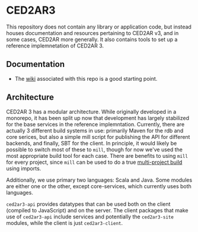 # CED2AR3

This repository does not contain any library or application code, but instead houses documentation and
resources pertaining to CED2AR v3, and in some cases, CED2AR more generally. It also contains tools to
set up a reference implemnetation of CED2AR 3.

## Documentation

* The [wiki](https://github.com/ncrncornell/CED2AR3/wiki) associated with this repo is a good starting point.


## Architecture

CED2AR 3 has a modular architecture. While originally developed in a monorepo, it has been split up now that
development has largely stabilized for the base services in the reference implemntation. Currently, there are
actually 3 different build systems in use: primarily Maven for the rdb and core serices, but also a simple
mill script for publishing the API for different backends, and finally, SBT for the client. In principle, 
it would likely be possible to switch most of these to `mill`, though for now we've used the most appropriate
build tool for each case. There are benefits to using `mill` for every project, since `mill` can be used to do
a true [multi-project build](https://github.com/jackkoenig/mill-multi-project) using imports.

Additionally, we use primary two languages: Scala and Java. Some modules are either one 
or the other, except core-services, which currently uses both languages.


`ced2ar3-api` provides datatypes that can be used both on the client (compiled to JavaScript) and on the server.
The client packages that make use of `ced2ar3-api` include services and potentially the `ced2ar3-site` modules,
while the client is just `ced2ar3-client`.
